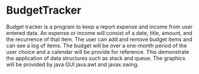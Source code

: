 # BudgetTracker
Budget tracker is a program to keep a report expense and income from user entered data.
An expense or income will consist of a date, title, amount, and the recurrence of that item. 
The user can add and remove budget items and can see a log of items. 
The budget will be over a one-month period of the user choice and a calendar will be provide for reference. 
This demonstrate the application of data structures such as stack and queue.
The graphics will be provided by java GUI java.awt and javax.swing.
